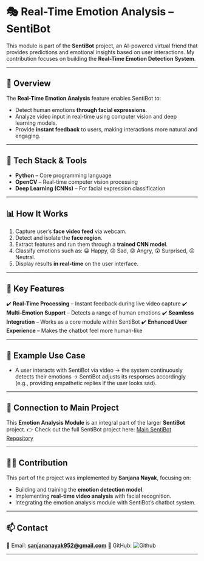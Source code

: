 

# 🎭 Real-Time Emotion Analysis – SentiBot

This module is part of the **SentiBot** project, an AI-powered virtual friend that provides predictions and emotional insights based on user interactions. My contribution focuses on building the **Real-Time Emotion Detection System**.

---

## 🚀 Overview

The **Real-Time Emotion Analysis** feature enables SentiBot to:

* Detect human emotions **through facial expressions**.
* Analyze video input in real-time using computer vision and deep learning models.
* Provide **instant feedback** to users, making interactions more natural and engaging.

---

## 🔧 Tech Stack & Tools

* **Python** – Core programming language
* **OpenCV** – Real-time computer vision processing
* **Deep Learning (CNNs)** – For facial expression classification


---

## 📊 How It Works

1. Capture user’s **face video feed** via webcam.
2. Detect and isolate the **face region**.
3. Extract features and run them through a **trained CNN model**.
4. Classify emotions such as: 😀 Happy, 😞 Sad, 😡 Angry, 😲 Surprised, 😐 Neutral.
5. Display results **in real-time** on the user interface.

---

## 🌟 Key Features

✔️ **Real-Time Processing** – Instant feedback during live video capture
✔️ **Multi-Emotion Support** – Detects a range of human emotions
✔️ **Seamless Integration** – Works as a core module within SentiBot
✔️ **Enhanced User Experience** – Makes the chatbot feel more human-like

---

## 📌 Example Use Case

* A user interacts with SentiBot via video → the system continuously detects their emotions → SentiBot adjusts its responses accordingly (e.g., providing empathetic replies if the user looks sad).

---

## 🔗 Connection to Main Project

This **Emotion Analysis Module** is an integral part of the larger **SentiBot** project.
👉 Check out the full SentiBot project here: [Main SentiBot Repository](https://github.com/sanjananayak952/Aditya-0009)

---

## 👩‍💻 Contribution

This part of the project was implemented by **Sanjana Nayak**, focusing on:

* Building and training the **emotion detection model**.
* Implementing **real-time video analysis** with facial recognition.
* Integrating the emotion analysis module with SentiBot’s chatbot system.

---

## 📫 Contact

💌 Email: **[sanjananayak952@gmail.com](mailto:sanjananayak952@gmail.com)**
🔗 GitHub: ![Github](https://github.com/sanjananayak952)

---
